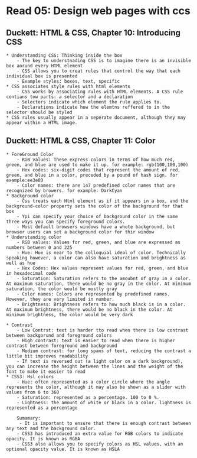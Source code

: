# Read 05: Design web pages with ccs


## Duckett: HTML & CSS, Chapter 10: Introducing CSS
    * Understanding CSS: Thinking inside the box
        - The key to understnading CSS is to imagine there is an invisible box aorund every HTML element
        - CSS allows you to creat rules that control the way that each individual box is presented
        - Example styles: boxes, text, specific
    * CSS associates style rules with html elements
        - CSS works by associating rules with HTML elements. A CSS rule contians tow parts: a selector and a declaration
        - Selectors indicate which element the rule applies to.
        - Declarations indicate how the elemtns reffered to in the selector should be styled
    * CSS rules usually appear in a seperate document, although they may appear within a HTML image.
## Duckett: HTML & CSS, Chapter 11: Color
    * ForeGround Color
        - RGB values: These express colors in terms of how much red, green, and blue are used to make it up. for example: rgb(100,100,100)
        - Hex codes: six-digit codes that represent the amount of red, green, and blue in a color, preceded by a pound of hash sign. for example:ee3e80
        - Color names: there are 147 predefined color names that are recognized by browers. for example: DarkCyan
    * Background color
        - Css treats each Html element as if it appears in a box, and the background-color property sets the color of the background for that box
        - Ypi xan specify your choice of background color in the same three ways you can specify foreground colors.
        - Most default browsers windows have a whote background, but browser users can set a background color for thir window
    * Understanding color 
        - RGB values: Values for red, green, and blue are expressed as numbers between 0 and 225
        - Hue: Hue is near to the colloquial ideal of color. Technically speaking however, a color can also have saturation and brightness as well as hue
        - Hex Codes: Hex values represent values for red, green, and blue in hexadecimal code
        - Saturation: Saturation refers to the amoubnt of gray in a color. At maximum saturation, there would be no gray in the color. At minimum saturation, the color would be mostly gray
        - Color names: Colors are represented by predefined names. However, they are very limited in number.
        - Brightness: Brightness refers to how much black is in a color. At maximum brightness, there would be no black in the color. At minimum brightness, the color would be very dark
    
    * Contrast
        - Low Contrst: text is harder tto read when there is low contrast between backgorund and foreground colors
        - High contrast: text is easier to read when there is higher contrast between foreground and background
        - Medium contrast: for long spans of text, reducing the contrast a little bit improves readability
        - If text is reversed out (a light color on a dark background), you can increase the height between the lines and the weight of the font to make it easier to read
    * CSS3: Hsl colors
        - Hue: often represented as a color circle where the angle represents the color, although it may also be shown as a slider with values from 0 to 360
        - Saturation: represented as a percentage. 100 to 0 %.
        - Lightness: the amount of white or black in a color. lightness is represented as a percentage
        
        Sumamary:
         - It is important to ensure that there is enough contrast between any text and the background color.
        - CSS3 has introduced an extra value for RGB colors to indicate opacity. It is known as RGBA
        - CSS3 also allows you to specify colors as HSL values, with an optional opacity value. It is known as HSLA

